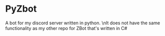 # PyZbot

A bot for my discord server written in python.
\nIt does not have the same functionality as my other repo for ZBot that's written in C#